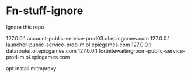 # Fn-stuff-ignore
Ignore this repo

127.0.0.1 account-public-service-prod03.ol.epicgames.com
127.0.0.1 launcher-public-service-prod-m.ol.epicgames.com
127.0.0.1 datarouter.ol.epicgames.com
127.0.0.1 fortnitewaitingroom-public-service-prod-m.ol.epicgames.com


apt install mitmproxy
